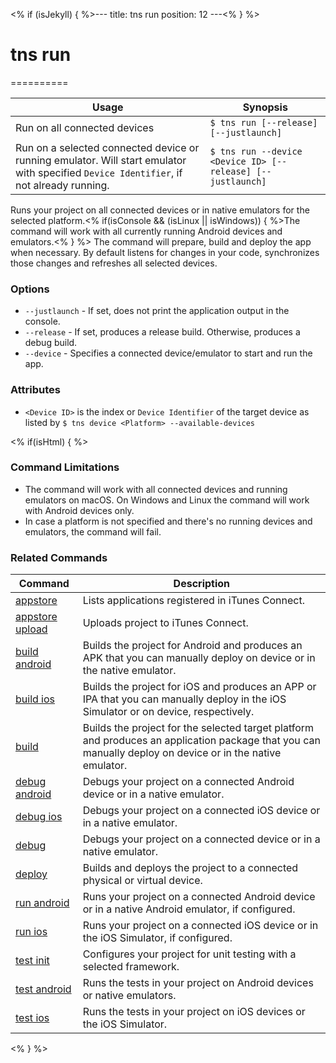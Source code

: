 <% if (isJekyll) { %>---
title: tns run
position: 12
---<% } %>
# tns run
==========

Usage | Synopsis
---|---
Run on all connected devices | `$ tns run [--release] [--justlaunch]`
Run on a selected connected device or running emulator. Will start emulator with specified `Device Identifier`, if not already running. | `$ tns run --device <Device ID> [--release] [--justlaunch]`

Runs your project on all connected devices or in native emulators for the selected platform.<% if(isConsole && (isLinux || isWindows)) { %>The command will work with all currently running Android devices and emulators.<% } %> The command will prepare, build and deploy the app when necessary. By default listens for changes in your code, synchronizes those changes and refreshes all selected devices.

### Options
* `--justlaunch` - If set, does not print the application output in the console.
* `--release` - If set, produces a release build. Otherwise, produces a debug build.
* `--device` - Specifies a connected device/emulator to start and run the app.

### Attributes
* `<Device ID>` is the index or `Device Identifier` of the target device as listed by `$ tns device <Platform> --available-devices`

<% if(isHtml) { %>
### Command Limitations

* The command will work with all connected devices and running emulators on macOS. On Windows and Linux the command will work with Android devices only.
* In case a platform is not specified and there's no running devices and emulators, the command will fail.

### Related Commands

Command | Description
----------|----------
[appstore](../../publishing/appstore.html) | Lists applications registered in iTunes Connect.
[appstore upload](../../publishing/appstore-upload.html) | Uploads project to iTunes Connect.
[build android](build-android.html) | Builds the project for Android and produces an APK that you can manually deploy on device or in the native emulator.
[build ios](build-ios.html) | Builds the project for iOS and produces an APP or IPA that you can manually deploy in the iOS Simulator or on device, respectively.
[build](build.html) | Builds the project for the selected target platform and produces an application package that you can manually deploy on device or in the native emulator.
[debug android](debug-android.html) | Debugs your project on a connected Android device or in a native emulator.
[debug ios](debug-ios.html) | Debugs your project on a connected iOS device or in a native emulator.
[debug](debug.html) | Debugs your project on a connected device or in a native emulator.
[deploy](deploy.html) | Builds and deploys the project to a connected physical or virtual device.
[run android](run-android.html) | Runs your project on a connected Android device or in a native Android emulator, if configured.
[run ios](run-ios.html) | Runs your project on a connected iOS device or in the iOS Simulator, if configured.
[test init](test-init.html) | Configures your project for unit testing with a selected framework.
[test android](test-android.html) | Runs the tests in your project on Android devices or native emulators.
[test ios](test-ios.html) | Runs the tests in your project on iOS devices or the iOS Simulator.
<% } %>

